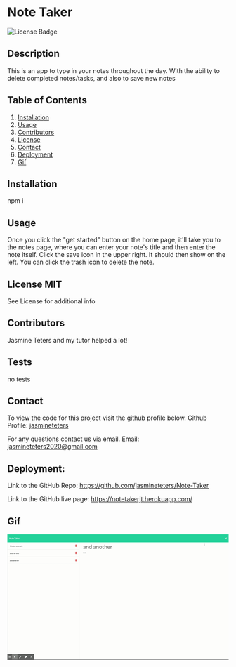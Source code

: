 # Note Taker

![License Badge](https://img.shields.io/badge/license-MIT-blue.svg)

## Description

This is an app to type in your notes throughout the day. With the ability to delete completed notes/tasks, and also to save new notes

## Table of Contents

1. [Installation](#Installation)
2. [Usage](#Usage)
3. [Contributors](#Contributors)
4. [License](#License)
5. [Contact](#Contact)
6. [Deployment](#Deployment)
7. [Gif](#Gif)

## Installation

npm i

## Usage

Once you click the "get started" button on the home page, it'll take you to the notes page, where you can enter your note's title and then enter the note itself. Click the save icon in the upper right. It should then show on the left. You can click the trash icon to delete the note.

## License MIT

See License for additional info

## Contributors

Jasmine Teters and my tutor helped a lot!

## Tests

no tests

## Contact

To view the code for this project visit the github profile below.
Github Profile: [jasmineteters](github.com/jasmineteters)

For any questions contact us via email.
Email: [jasmineteters2020@gmail.com](mailto:jasmineteters2020@gmail.com)

## Deployment:

Link to the GitHub Repo: https://github.com/jasmineteters/Note-Taker

Link to the GitHub live page: https://notetakerjt.herokuapp.com/

## Gif

![](public/assets/Note-Taker.gif)

